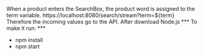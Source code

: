 When a product enters the SearchBox, the product word is assigned to the term variable.
https://localhost:8080/search/stream?term=${term}
Therefore the incoming values go to the API.
After download Node.js
*** To make it run: ***
  * npm install 
  * npm start
